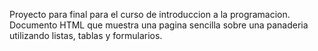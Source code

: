 Proyecto para final para el curso de introduccion a la programacion. 
Documento HTML que muestra una pagina sencilla sobre una panaderia utilizando listas, tablas y formularios.
